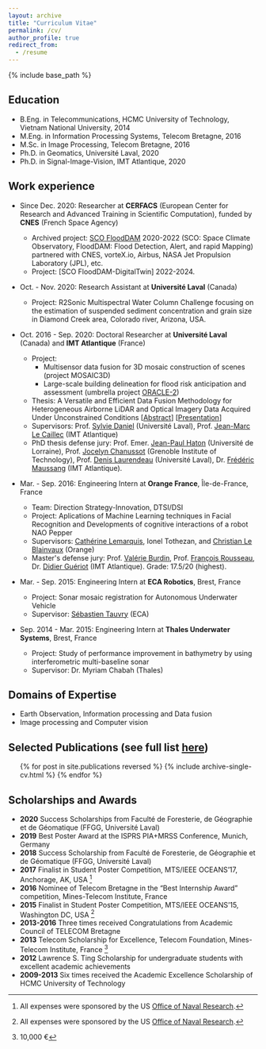 ```yaml
---
layout: archive
title: "Curriculum Vitae"
permalink: /cv/
author_profile: true
redirect_from:
  - /resume
---
```


{% include base_path %}

## Education
* B.Eng. in Telecommunications, HCMC University of Technology, Vietnam National University, 2014
* M.Eng. in Information Processing Systems, Telecom Bretagne, 2016
* M.Sc. in Image Processing, Telecom Bretagne, 2016
* Ph.D. in Geomatics, Université Laval, 2020
* Ph.D. in Signal-Image-Vision, IMT Atlantique, 2020

## Work experience
* Since Dec. 2020: Researcher at **CERFACS** (European Center for Research and Advanced Training in Scientific Computation), funded by **CNES** (French Space Agency)
  * Archived project: [SCO FloodDAM](https://www.spaceclimateobservatory.org/flooddam-garonne) 2020-2022 (SCO: Space Climate Observatory, FloodDAM: Flood Detection, Alert, and rapid Mapping) partnered with CNES, vorteX.io, Airbus, NASA Jet Propulsion Laboratory (JPL), etc.
  * Project: [SCO FloodDAM-DigitalTwin] 2022-2024.
* Oct. - Nov. 2020: Research Assistant at **Université Laval** (Canada)
  * Project: R2Sonic Multispectral Water Column Challenge focusing on the estimation of suspended sediment concentration and grain size in Diamond Creek area, Colorado river, Arizona, USA.

* Oct. 2016 - Sep. 2020: Doctoral Researcher at **Université Laval** (Canada) and **IMT Atlantique** (France)
  * Project: 
    * Multisensor data fusion for 3D mosaic construction of scenes (project MOSAIC3D)
    * Large-scale building delineation for flood risk anticipation and assessment (umbrella project [ORACLE-2](https://crdig.ulaval.ca/portfolio/methodes-et-outils-geomatiques-pour-la-production-dun-portrait-du-risque-lie-aux-inondations-et-danticipation-de-ces-dernieres/))
  * Thesis: A Versatile and Efficient Data Fusion Methodology for Heterogeneous Airborne LiDAR and Optical Imagery Data Acquired Under Unconstrained Conditions \[[Abstract](http://www.theses.fr/s201678)\] \[[Presentation]()\]
  * Supervisors: Prof. [Sylvie Daniel](https://www.scg.ulaval.ca/sylvie-daniel) (Université Laval), Prof. [Jean-Marc Le Caillec](https://www.labsticc.fr/fr/directory/334-le-caillec-jean-marc.htm) (IMT Atlantique)
  * PhD thesis defense jury: Prof. Emer. [Jean-Paul Haton](https://members.loria.fr/JPHaton/cv/) (Université de Lorraine), Prof. [Jocelyn Chanussot](http://jocelyn-chanussot.net) (Grenoble Institute of Technology), Prof. [Denis Laurendeau](https://www.gelgif.ulaval.ca/departement-et-professeurs/personnel-et-professeurs/professeurs/fiche/show/laurendeau-denis/) (Université Laval), Dr. [Frédéric Maussang](https://www.imt-atlantique.fr/en/person/frederic-maussang) (IMT Atlantique).

* Mar. - Sep. 2016: Engineering Intern at **Orange France**, Île-de-France, France 
  * Team: Direction Strategy-Innovation, DTSI/DSI
  * Project: Aplications of Machine Learning techniques in Facial Recognition and Developments of cognitive interactions of a robot NAO Pepper
  * Supervisors: [Cathérine Lemarquis](https://www.linkedin.com/in/catherine-lemarquis-63470344/), Ionel Tothezan, and [Christian Le Blainvaux](https://www.linkedin.com/in/christian-le-blainvaux-4498b81/)  (Orange)
  * Master's defense jury: Prof. [Valérie Burdin](https://www.researchgate.net/profile/Valerie_Burdin), Prof. [François Rousseau](https://www.researchgate.net/profile/Francois_Rousseau2), Dr. [Didier Guériot](https://www.researchgate.net/profile/Didier_Gueriot) (IMT Atlantique). Grade: 17.5/20 (highest).

* Mar. - Sep. 2015: Engineering Intern at **ECA Robotics**, Brest, France
  * Project: Sonar mosaic registration for Autonomous Underwater Vehicle
  * Supervisor: [Sébastien Tauvry](https://www.linkedin.com/in/marinedataprocessing/) (ECA)

* Sep. 2014 - Mar. 2015: Engineering Intern at **Thales Underwater Systems**, Brest, France
  * Project: Study of performance improvement in bathymetry by using interferometric multi-baseline sonar
  * Supervisor: Dr. Myriam Chabah (Thales)

## Domains of Expertise
* Earth Observation, Information processing and Data fusion
* Image processing and Computer vision

## Selected Publications (see full list [here](thnguyen-grs.github.io/publications/))
  <ul>{% for post in site.publications reversed %}
    {% include archive-single-cv.html %}
  {% endfor %}</ul>
  
## Scholarships and Awards
- **2020** Success Scholarships from Faculté de Foresterie, de Géographie et de Géomatique (FFGG, Université Laval)
- **2019** Best Poster Award at the ISPRS PIA+MRSS Conference, Munich, Germany
- **2018** Success Scholarship from Faculté de Foresterie, de Géographie et de Géomatique (FFGG, Université Laval)
- **2017** Finalist in Student Poster Competition, MTS/IEEE OCEANS’17, Anchorage, AK, USA [^a]
- **2016** Nominee of Telecom Bretagne in the “Best Internship Award” competition, Mines-Telecom Institute, France
- **2015** Finalist in Student Poster Competition, MTS/IEEE OCEANS’15, Washington DC, USA [^a]
- **2013-2016** Three times received Congratulations from Academic Council of TELECOM Bretagne
- **2013** Telecom Scholarship for Excellence, Telecom Foundation, Mines-Telecom Institute, France [^b]
- **2012** Lawrence S. Ting Scholarship for undergraduate students with excellent academic achievements 
- **2009-2013** Six times received the Academic Excellence Scholarship of HCMC University of Technology

[^a]: All expenses were sponsored by the US [Office of Naval Research](https://www.onr.navy.mil).
[^b]: 10,000 &euro;


<!-- Talks
======
  <ul>{% for post in site.talks %}
    {% include archive-single-talk-cv.html %}
  {% endfor %}</ul>
  
Teaching
======
  <ul>{% for post in site.teaching %}
    {% include archive-single-cv.html %}
  {% endfor %}</ul> -->
  
